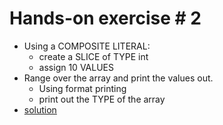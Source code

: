 # Hands-on exercise # 2

* Using a COMPOSITE LITERAL:
  * create a SLICE of TYPE int
  * assign 10 VALUES
* Range over the array and print the values out.
  * Using format printing
  * print out the TYPE of the array
* [solution](https://play.golang.org/p/sAQeFB7DIs)
